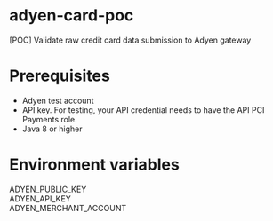 # adyen-card-poc
[POC] Validate raw credit card data submission to Adyen gateway

# Prerequisites
<ul>
    <li>Adyen test account</li>
    <li>API key. For testing, your API credential needs to have the API PCI Payments role.</li>
    <li>Java 8 or higher</li>
</ul>

# Environment variables
ADYEN_PUBLIC_KEY<br />
ADYEN_API_KEY<br />
ADYEN_MERCHANT_ACCOUNT
